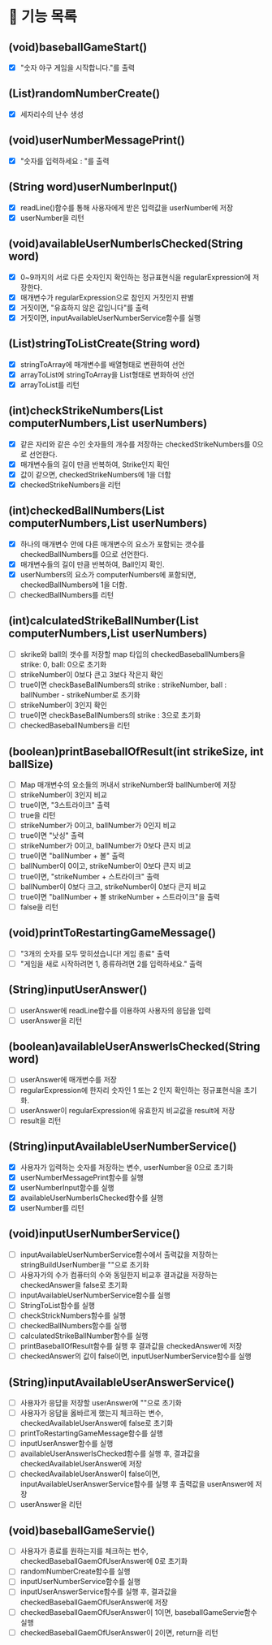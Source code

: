 # 🚀 기능 목록
##  (void)baseballGameStart()
- [x] "숫자 야구 게임을 시작합니다."를 출력

## (List<Integer>)randomNumberCreate()
- [x] 세자리수의 난수 생성

## (void)userNumberMessagePrint()
- [x] "숫자를 입력하세요 : "를 출력

## (String word)userNumberInput()
- [x] readLine()함수를 통해 사용자에게 받은 입력값을 userNumber에 저장
- [x] userNumber을 리턴

## (void)availableUserNumberIsChecked(String word)
- [x] 0~9까지의 서로 다른 숫자인지 확인하는 정규표현식을 regularExpression에 저장한다.
- [x] 매개변수가 regularExpression으로 참인지 거짓인지 판별
- [x] 거짓이면, "유효하지 않은 값입니다"를 출력
- [x] 거짓이면, inputAvailableUserNumberService함수를 실행

## (List)stringToListCreate(String word)
- [x] stringToArray에 매개변수를 배열형태로 변환하여 선언
- [x] arrayToList에 stringToArray을 List형태로 변화하여 선언
- [x] arrayToList를 리턴

## (int)checkStrikeNumbers(List computerNumbers,List userNumbers)
- [x] 같은 자리와 같은 수인 숫자들의 개수를 저장하는 checkedStrikeNumbers를 0으로 선언한다.
- [x] 매개변수들의 길이 만큼 반복하여, Strike인지 확인
- [x] 값이 같으면, checkedStrikeNumbers에 1을 더함
- [x] checkedStrikeNumbers을 리턴

## (int)checkedBallNumbers(List computerNumbers,List userNumbers)
- [x] 하나의 매개변수 안에 다른 매개변수의 요소가 포함되는 갯수를 checkedBallNumbers를 0으로 선언한다.
- [x] 매개변수들의 길이 만큼 반복하여, Ball인지 확인.
- [x] userNumbers의 요소가 computerNumbers에 포함되면, checkedBallNumbers에 1을 더함.
- [ ] checkedBallNumbers를 리턴

## (int)calculatedStrikeBallNumber(List computerNumbers,List userNumbers)
- [ ] skrike와 ball의 갯수를 저장할 map 타입의 checkedBaseballNumbers을 strike: 0, ball: 0으로 초기화
- [ ] strikeNumber이 0보다 큰고 3보다 작은지 확인
- [ ] true이면 checkBaseBallNumbers의 strike : strikeNumber, ball : ballNumber - strikeNumber로 초기화
- [ ] strikeNumber이 3인지 확인
- [ ] true이면 checkBaseBallNumbers의 strike : 3으로 초기화
- [ ] checkedBaseballNumbers을 리턴

## (boolean)printBaseballOfResult(int strikeSize, int ballSize)
- [ ] Map 매개변수의 요소들의 꺼내서 strikeNumber와 ballNumber에 저장
- [ ] strikeNumber이 3인지 비교
- [ ] true이면, "3스트라이크" 출력
- [ ] true을 리턴
- [ ] strikeNumber가 0이고, ballNumber가 0인지 비교
- [ ] true이면 "낫싱" 출력
- [ ] strikeNumber가 0이고, ballNumber가 0보다 큰지 비교
- [ ] true이면 "ballNumber + 볼" 출력
- [ ] ballNumber이 0이고, strikeNumber이 0보다 큰지 비교
- [ ] true이면, "strikeNumber + 스트라이크" 출력
- [ ] ballNumber이 0보다 크고, strikeNumber이 0보다 큰지 비교
- [ ] true이면 "ballNumber + 볼 strikeNumber + 스트라이크"을 출력
- [ ] false을 리턴

## (void)printToRestartingGameMessage()
- [ ] "3개의 숫자를 모두 맞히셨습니다! 게임 종료" 출력
- [ ] "게임을 새로 시작하려면 1, 종류하려면 2를 입력하세요." 출력

## (String)inputUserAnswer()
- [ ] userAnswer에 readLine함수를 이용하여 사용자의 응답을 입력
- [ ] userAnswer을 리턴

## (boolean)availableUserAnswerIsChecked(String word)
- [ ] userAnswer에 매개변수를 저장
- [ ] regularExpression에 한자리 숫자인 1 또는 2 인지 확인하는 정규표현식을 초기화.
- [ ] userAnswer이 regularExpression에 유효한지 비교값을 result에 저장
- [ ] result을 리턴

## (String)inputAvailableUserNumberService()
- [x] 사용자가 입력하는 숫자를 저장하는 변수, userNumber을 0으로 초기화
- [x] userNumberMessagePrint함수를 실행
- [x] userNumberInput함수를 실행
- [x] availableUserNumberIsChecked함수를 실행
- [x] userNumber를 리턴

## (void)inputUserNumberService()
- [ ] inputAvailableUserNumberService함수에서 출력값을 저장하는 stringBuildUserNumber을 ""으로 초기화
- [ ] 사용자가의 수가 컴퓨터의 수와 동일한지 비교후 결과값을 저장하는 checkedAnswer을 false로 초기화
- [ ] inputAvailableUserNumberService함수를 실행
- [ ] StringToList함수를 실행
- [ ] checkStrickNumbers함수를 실행
- [ ] checkedBallNumbers함수를 실행
- [ ] calculatedStrikeBallNumber함수를 실행
- [ ] printBaseballOfResult함수를 실행 후 결과값을 checkedAnswer에 저장
- [ ] checkedAnswer의 값이 false이면, inputUserNumberService함수를 실행

## (String)inputAvailableUserAnswerService()
- [ ] 사용자가 응답을 저장할 userAnswer에 ""으로 초기화
- [ ] 사용자가 응답을 옳바르게 했는지 체크하는 변수, checkedAvailableUserAnswer에 false로 초기화
- [ ] printToRestartingGameMessage함수를 실행
- [ ] inputUserAnswer함수를 실행
- [ ] availableUserAnswerIsChecked함수를 실행 후, 결과값을 checkedAvailableUserAnswer에 저장
- [ ] checkedAvailableUserAnswer이 false이면, inputAvailableUserAnswerService함수를 실행 후 출력값을 userAnswer에 저장
- [ ] userAnswer을 리턴

## (void)baseballGameServie()
- [ ] 사용자가 종료를 원하는지를 체크하는 번수, checkedBaseballGaemOfUserAnswer에 0로 초기화 
- [ ] randomNumberCreate함수를 실행
- [ ] inputUserNumberService함수를 실행
- [ ] inputUserAnswerService함수를 실행 후, 결과값을 checkedBaseballGaemOfUserAnswer에 저장
- [ ] checkedBaseballGaemOfUserAnswer이 1이면, baseballGameServie함수 실행
- [ ] checkedBaseballGaemOfUserAnswer이 2이면, return을 리턴